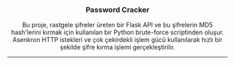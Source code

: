 <h3 align="center"> Password Cracker </h3>

<p align="center">Bu proje, rastgele şifreler üreten bir Flask API ve bu şifrelerin MD5 hash'lerini kırmak için kullanılan bir Python brute-force scriptinden oluşur. Asenkron HTTP istekleri ve çok çekirdekli işlem gücü kullanılarak hızlı bir şekilde şifre kırma işlemi gerçekleştirilir. </p>






---

